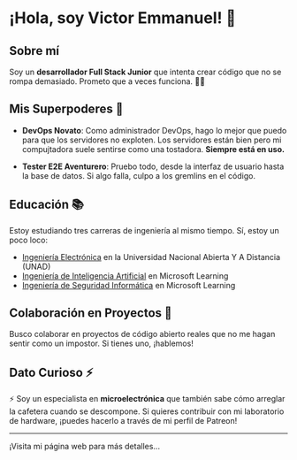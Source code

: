 # ¡Hola, soy Victor Emmanuel! 👋

## Sobre mí

Soy un **desarrollador Full Stack Junior** que intenta crear código que no se rompa demasiado. Prometo que a veces funciona. 🤷‍♂️

## Mis Superpoderes 💪

- **DevOps Novato**: Como administrador DevOps, hago lo mejor que puedo para que los servidores no exploten. Los servidores están bien pero mi compujtadora suele sentirse como una tostadora. **Siempre está en uso.**

- **Tester E2E Aventurero**: Pruebo todo, desde la interfaz de usuario hasta la base de datos. Si algo falla, culpo a los gremlins en el código.

## Educación 📚

Estoy estudiando tres carreras de ingeniería al mismo tiempo. Sí, estoy un poco loco:

- [Ingeniería Electrónica](https://estudios.unad.edu.co/ingenieria-electronica/) en la Universidad Nacional Abierta Y A Distancia (UNAD)
- [Ingeniería de Inteligencia Artificial](https://learn.microsoft.com/es-es/training/career-paths/ai-engineer) en Microsoft Learning
- [Ingeniería de Seguridad Informática](https://learn.microsoft.com/es-es/training/career-paths/security-engineer) en Microsoft Learning


## Colaboración en Proyectos 🚀

Busco colaborar en proyectos de código abierto reales que no me hagan sentir como un impostor. Si tienes uno, ¡hablemos!

## Dato Curioso ⚡

⚡ Soy un especialista en **microelectrónica** que también sabe cómo arreglar la cafetera cuando se descompone. Si quieres contribuir con mi laboratorio de hardware, ¡puedes hacerlo a través de mi perfil de Patreon!

---

¡Visita mi página web para más detalles...
